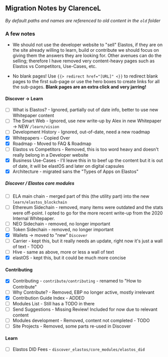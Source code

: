 

## Migration Notes by ClarenceL

_By default paths and names are referenced to old content in the `old` folder_

### A few notes

- We should not use the developer website to "sell" Elastos, if they are on the site already willing to learn, build or contribute we should focus on giving them the answers they are looking for. Other avenues can do the selling; therefore I have removed very content-heavy pages such as Elastos vs Competitors, Use-Cases, etc.

- No blank pages! Use `{{> redirect href="[URL]" <}}` to redirect blank pages to the first sub-page or use the hero boxes to create links for all the sub-pages. **Blank pages are an extra click and very jarring!**

#### Discover -> Learn

- [ ] What is Elastos? - Ignored, partially out of date info, better to use new Whitepaper content
- [ ] The Smart Web - Ignored, use new write-up by Alex in new Whitepaper -> NEW `/learn/vision`
- [ ] Development History - Ignored, out-of-date, need a new roadmap
- [x] Whitepapers - Copied Over
- [x] Roadmap - Moved to FAQ & Roadmap 
- [ ] Elastos vs Competitors - Removed, this is too word heavy and doesn't really belong in a Developer website
- [x] Business Use-Cases - I'll leave this in to beef up the content but it is out of date, it will be elastOS and later on digital capsules
- [x] Architecture - migrated sans the "Types of Apps on Elastos" 

##### Discover / Elastos core modules

- [ ] ELA main chain - merged part of this (the utility part) into the new `learn/elastos_blockchain`
- [ ] Ethereum Sidechain - removed, many items were outdated and the stats were off-point. I opted to go for the more recent write-up from the 2020 Internal Whitepaper.
- [ ] NEO Sidechain - removed, no longer important
- [ ] Token Sidechain - removed, no longer important
- [x] Wallets -> moved to "new" `Discover`
- [ ] Carrier - kept this, but it really needs an update, right now it's just a wall of text - TODO
- [ ] Hive - same as above, more or less a wall of text
- [x] elastOS - kept this, but it could be much more concise

#### Contributing

- [x] Contributing - `contribute/contributing` - renamed to "How to Contribute"
- [ ] Why Contribute? - Removed, EBP no longer active, mostly irrelevant
- [x] Contribution Guide Index - ADDED
- [ ] Modules List - Still has a TODO in there
- [ ] Send Suggestions - Missing Review! Included for now due to relevant content
- [ ] Modules development - Removed, content not completed - TODO
- [ ] Site Projects - Removed, some parts re-used in Discover

#### Learn

- [ ] Elastos DID Fees - `discover_elastos/core_modules/elastos_did` 
